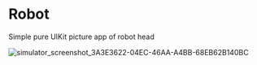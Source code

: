 # Robot
Simple pure UIKit picture app of robot head

![simulator_screenshot_3A3E3622-04EC-46AA-A4BB-68EB62B140BC](https://github.com/janerkeussen/Robot/assets/106949010/965afb2b-c490-44f1-b0c4-c5678a8b2939)

